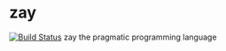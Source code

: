 # zay
[![Build Status](https://travis-ci.com/MoustaphaSaad/zay.svg?branch=master)](https://travis-ci.com/MoustaphaSaad/zay)
zay the pragmatic programming language
